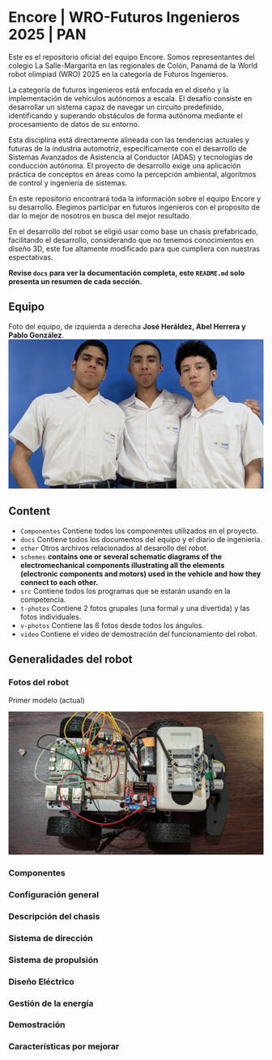 Encore | WRO-Futuros Ingenieros 2025 | PAN 
==== 

Este es el repositorio oficial del equipo Encore. Somos representantes del colegio La Salle-Margarita en las regionales de Colón, Panamá de la World robot olimpiad (WRO) 2025 en la categoría de Futuros Ingenieros.  

La categoría de futuros ingenieros está enfocada en el diseño y la implementación de vehículos autónomos a escala. El desafío consiste en desarrollar un sistema capaz de navegar un circuito predefinido, identificando y superando obstáculos de forma autónoma mediante el procesamiento de datos de su entorno.  

Esta disciplina está directamente alineada con las tendencias actuales y futuras de la industria automotriz, específicamente con el desarrollo de Sistemas Avanzados de Asistencia al Conductor (ADAS) y tecnologías de conducción autónoma. El proyecto de desarrollo exige una aplicación práctica de conceptos en áreas como la percepción ambiental, algoritmos de control y ingeniería de sistemas.  

En este repositorio encontrará toda la información sobre el equipo Encore y su desarrollo. Elegimos participar en futuros ingenieros con el proposito de dar lo mejor de nosotros en busca del mejor resultado. 


En el desarrollo del robot se eligió usar como base un chasis prefabricado, facilitando el desarrollo, considerando que no tenemos conocimientos en diseño 3D, este fue altamente modificado para que cumpliera con nuestras espectativas. 


****Revise `docs` para ver la documentación completa, este `README.md` solo presenta un resumen de cada sección.**** 

## Equipo
Foto del equipo, de izquierda a derecha **José Heráldez, Abel Herrera y Pablo González**.
![Foto equipo](t-photos/Foto%20Grupal.jpg)






## Content
* `Componentes` Contiene todos los componentes utilizados en el proyecto.
* `docs` Contiene todos los documentos del equipo y el diario de ingeniería.
* `other` Otros archivos relacionados al desarollo del robot.
* `schemes` **contains one or several schematic diagrams of the electromechanical components illustrating all the elements (electronic components and motors) used in the vehicle and how they connect to each other.**
* `src` Contiene todos los programas que se estarán usando en la competencia.
* `t-photos` Contiene 2 fotos grupales (una formal y una divertida) y las fotos individuales.
* `v-photos` Contiene las 6 fotos desde todos los ángulos.
* `video` Contiene el video de demostración del funcionamiento del robot.


## Generalidades del robot

### Fotos del robot
Primer modelo (actual)

![Descripción de la imagen](other\primermodelo.jpg)

### Componentes

### Configuración general 

### Descripción del chasis 

### Sistema de dirección 

### Sistema de propulsión 

### Diseño Eléctrico 

### Gestión de la energía 

### Demostración 

### Características por mejorar
